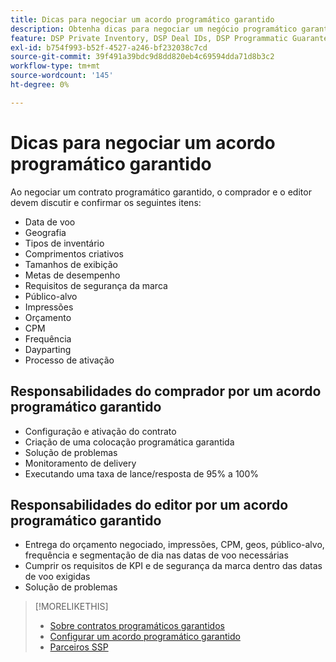 ```yaml
---
title: Dicas para negociar um acordo programático garantido
description: Obtenha dicas para negociar um negócio programático garantido (PG) e listas das responsabilidades do comprador e editor.
feature: DSP Private Inventory, DSP Deal IDs, DSP Programmatic Guaranteed Deals
exl-id: b754f993-b52f-4527-a246-bf232038c7cd
source-git-commit: 39f491a39bdc9d8dd820eb4c69594dda71d8b3c2
workflow-type: tm+mt
source-wordcount: '145'
ht-degree: 0%

---
```


# Dicas para negociar um acordo programático garantido

Ao negociar um contrato programático garantido, o comprador e o editor devem discutir e confirmar os seguintes itens:

* Data de voo
* Geografia
* Tipos de inventário
* Comprimentos criativos
* Tamanhos de exibição
* Metas de desempenho
* Requisitos de segurança da marca
* Público-alvo
* Impressões
* Orçamento
* CPM
* Frequência
* Dayparting
* Processo de ativação

## Responsabilidades do comprador por um acordo programático garantido

* Configuração e ativação do contrato
* Criação de uma colocação programática garantida
* Solução de problemas
* Monitoramento de delivery
* Executando uma taxa de lance/resposta de 95% a 100%

## Responsabilidades do editor por um acordo programático garantido

* Entrega do orçamento negociado, impressões, CPM, geos, público-alvo, frequência e segmentação de dia nas datas de voo necessárias
* Cumprir os requisitos de KPI e de segurança da marca dentro das datas de voo exigidas
* Solução de problemas

>[!MORELIKETHIS]
>
>* [Sobre contratos programáticos garantidos](programmatic-guaranteed-about.md)
>* [Configurar um acordo programático garantido](programmatic-guaranteed-set-up.md)
>* [Parceiros SSP](ssp-partners.md)

